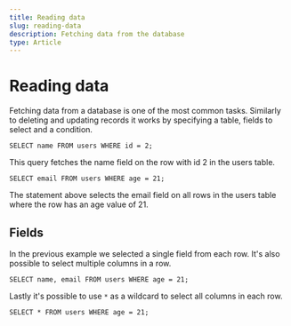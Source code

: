 ```yaml
---
title: Reading data
slug: reading-data
description: Fetching data from the database
type: Article
---
```


# Reading data

Fetching data from a database is one of the most common tasks. Similarly to deleting and updating records it works by specifying a table, fields to select and a condition.

```
SELECT name FROM users WHERE id = 2;
```

This query fetches the name field on the row with id 2 in the users table.

```
SELECT email FROM users WHERE age = 21;
```

The statement above selects the email field on all rows in the users table where the row has an age value of 21.

## Fields

In the previous example we selected a single field from each row. It's also possible to select multiple columns in a row.

```
SELECT name, email FROM users WHERE age = 21;
```

Lastly it's possible to use `*` as a wildcard to select all columns in each row.

```
SELECT * FROM users WHERE age = 21;
```
